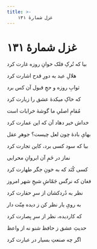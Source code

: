 ```yaml
---
title: >-
    غزل شمارهٔ ۱۳۱
---
```

# غزل شمارهٔ ۱۳۱

<div class="b" id="bn1"><div class="m1"><p>بیا که تُرکِ فلک خوانِ روزه غارت کرد</p></div>
<div class="m2"><p>هلالِ عید به دورِ قدح اشارت کرد</p></div></div>
<div class="b" id="bn2"><div class="m1"><p>ثوابِ روزه و حجِ قبول آن کس برد</p></div>
<div class="m2"><p>که خاکِ میکدهٔ عشق را زیارت کرد</p></div></div>
<div class="b" id="bn3"><div class="m1"><p>مُقامِ اصلیِ ما گوشهٔ خرابات است</p></div>
<div class="m2"><p>خداش خیر دهاد آن که این عمارت کرد</p></div></div>
<div class="b" id="bn4"><div class="m1"><p>بهایِ بادهٔ چون لعل چیست؟ جوهرِ عقل</p></div>
<div class="m2"><p>بیا که سود کسی برد، کاین تجارت کرد</p></div></div>
<div class="b" id="bn5"><div class="m1"><p>نماز در خَمِ آن ابروانِ محرابی</p></div>
<div class="m2"><p>کسی کُنَد که به خونِ جگر طهارت کرد</p></div></div>
<div class="b" id="bn6"><div class="m1"><p>فغان که نرگس جَمّاشِ شیخِ شهر امروز</p></div>
<div class="m2"><p>نظر به دُردکشان از سرِ حقارت کرد</p></div></div>
<div class="b" id="bn7"><div class="m1"><p>به رویِ یار نظر کن ز دیده مِنّت دار</p></div>
<div class="m2"><p>که کاردیده، نظر از سرِ بِصارت کرد</p></div></div>
<div class="b" id="bn8"><div class="m1"><p>حدیثِ عشق ز حافظ شنو نه از واعظ</p></div>
<div class="m2"><p>اگر چه صنعتِ بسیار در عبارت کرد</p></div></div>
